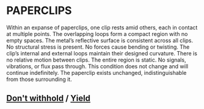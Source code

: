 # PAPERCLIPS

Within an expanse of paperclips, one clip rests amid others, each in contact at multiple points. The overlapping loops form a compact region with no empty spaces. The metal’s reflective surface is consistent across all clips. No structural stress is present. No forces cause bending or twisting. The clip’s internal and external loops maintain their designed curvature. There is no relative motion between clips. The entire region is static. No signals, vibrations, or flux pass through. This condition does not change and will continue indefinitely. The paperclip exists unchanged, indistinguishable from those surrounding it.

## [Don't withhold](page-be8cad10b042babe) / [Yield](page-91c1d4c02d354927)
